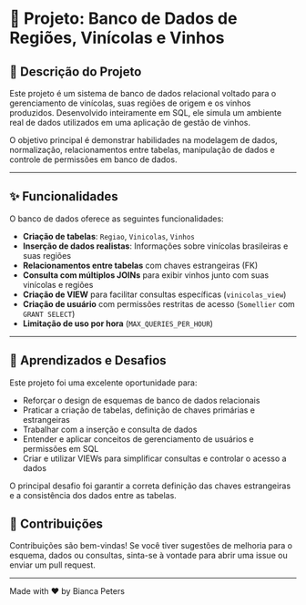 # 🍷 Projeto: Banco de Dados de Regiões, Vinícolas e Vinhos

## 📝 Descrição do Projeto

Este projeto é um sistema de banco de dados relacional voltado para o gerenciamento de vinícolas, suas regiões de origem e os vinhos produzidos. Desenvolvido inteiramente em SQL, ele simula um ambiente real de dados utilizados em uma aplicação de gestão de vinhos.

O objetivo principal é demonstrar habilidades na modelagem de dados, normalização, relacionamentos entre tabelas, manipulação de dados e controle de permissões em banco de dados.

---

## ✨ Funcionalidades

O banco de dados oferece as seguintes funcionalidades:

- **Criação de tabelas**: `Regiao`, `Vinicolas`, `Vinhos`
- **Inserção de dados realistas**: Informações sobre vinícolas brasileiras e suas regiões
- **Relacionamentos entre tabelas** com chaves estrangeiras (FK)
- **Consulta com múltiplos JOINs** para exibir vinhos junto com suas vinícolas e regiões
- **Criação de VIEW** para facilitar consultas específicas (`vinicolas_view`)
- **Criação de usuário** com permissões restritas de acesso (`Somellier` com `GRANT SELECT`)
- **Limitação de uso por hora** (`MAX_QUERIES_PER_HOUR`)

---

## 🧠 Aprendizados e Desafios
Este projeto foi uma excelente oportunidade para:

- Reforçar o design de esquemas de banco de dados relacionais
- Praticar a criação de tabelas, definição de chaves primárias e estrangeiras
- Trabalhar com a inserção e consulta de dados
- Entender e aplicar conceitos de gerenciamento de usuários e permissões em SQL
- Criar e utilizar VIEWs para simplificar consultas e controlar o acesso a dados

O principal desafio foi garantir a correta definição das chaves estrangeiras e a consistência dos dados entre as tabelas.

## 🤝 Contribuições
Contribuições são bem-vindas! Se você tiver sugestões de melhoria para o esquema, dados ou consultas, sinta-se à vontade para abrir uma issue ou enviar um pull request.

---

Made with ❤️ by Bianca Peters
